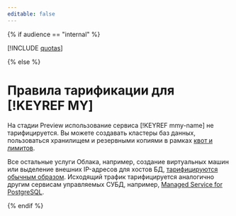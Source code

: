 ```yaml
---
editable: false
---
```


{% if audience == "internal" %}

[!INCLUDE [quotas](../_includes/internal/quotas.md)]

{% else %}

# Правила тарификации для [!KEYREF MY]

На стадии Preview использование сервиса [!KEYREF mmy-name] не тарифицируется. Вы можете создавать кластеры баз данных, пользоваться хранилищем и резервными копиями в рамках [квот и лимитов](concepts/limits.md).

Все остальные услуги Облака, например, создание виртуальных машин или выделение внешних IP-адресов для хостов БД, [тарифицируются обычным образом](../billing/pricing.md). Исходящий трафик тарифицируется аналогично другим сервисам управляемых СУБД, например, [Managed Service for PostgreSQL](../managed-postgresql/pricing.md#prices-traffic).

{% endif %}
